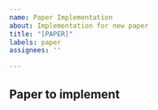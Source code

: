 ```yaml
---
name: Paper Implementation
about: Implementation for new paper
title: "[PAPER]"
labels: paper
assignees: ''

---
```


## Paper to implement

